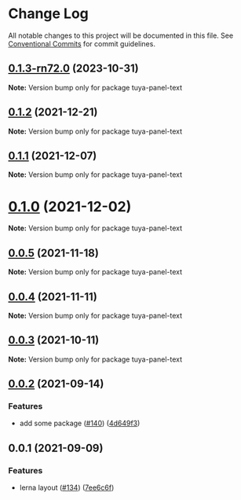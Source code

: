 # Change Log

All notable changes to this project will be documented in this file.
See [Conventional Commits](https://conventionalcommits.org) for commit guidelines.

## [0.1.3-rn72.0](https://github.com/tuya/tuya-panel-kit/compare/tuya-panel-text@0.1.2...tuya-panel-text@0.1.3-rn72.0) (2023-10-31)

**Note:** Version bump only for package tuya-panel-text





## [0.1.2](https://github.com/tuya/tuya-panel-kit/compare/tuya-panel-text@0.1.1...tuya-panel-text@0.1.2) (2021-12-21)

**Note:** Version bump only for package tuya-panel-text





## [0.1.1](https://github.com/tuya/tuya-panel-kit/compare/tuya-panel-text@0.0.5...tuya-panel-text@0.1.1) (2021-12-07)

**Note:** Version bump only for package tuya-panel-text





# [0.1.0](https://github.com/tuya/tuya-panel-kit/compare/tuya-panel-text@0.0.5...tuya-panel-text@0.1.0) (2021-12-02)

**Note:** Version bump only for package tuya-panel-text





## [0.0.5](https://github.com/tuya/tuya-panel-kit/compare/tuya-panel-text@0.0.4...tuya-panel-text@0.0.5) (2021-11-18)

**Note:** Version bump only for package tuya-panel-text





## [0.0.4](https://github.com/tuya/tuya-panel-kit/compare/tuya-panel-text@0.0.3...tuya-panel-text@0.0.4) (2021-11-11)

**Note:** Version bump only for package tuya-panel-text





## [0.0.3](https://github.com/tuya/tuya-panel-kit/compare/tuya-panel-text@0.0.2...tuya-panel-text@0.0.3) (2021-10-11)

**Note:** Version bump only for package tuya-panel-text





## [0.0.2](https://github.com/tuya/tuya-panel-kit/compare/tuya-panel-text@0.0.1...tuya-panel-text@0.0.2) (2021-09-14)


### Features

* add some package ([#140](https://github.com/tuya/tuya-panel-kit/issues/140)) ([4d649f3](https://github.com/tuya/tuya-panel-kit/commit/4d649f3020ac96bc9aa16c0d27f925b13244317c))





## 0.0.1 (2021-09-09)


### Features

* lerna layout ([#134](https://github.com/tuya/tuya-panel-kit/issues/134)) ([7ee6c6f](https://github.com/tuya/tuya-panel-kit/commit/7ee6c6fd4f7a3f4131da3099b6b203ba9097fe1d))
